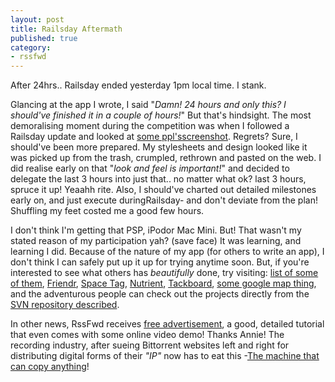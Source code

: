 ```yaml
---
layout: post
title: Railsday Aftermath
published: true
category:
- rssfwd
---
```

After 24hrs.. Railsday ended yesterday 1pm local time. I stank.

Glancing at the app I wrote, I said "_Damn! 24 hours and only this? I should've finished it in a couple of hours!_" But that's hindsight. The most demoralising moment during the competition was when I followed a Railsday update and looked at [some ppl'sscreenshot](http://www.anarchogeek.com/images/nutrient_screenshot.png). Regrets? Sure, I should've been more prepared. My stylesheets and design looked like it was picked up from the trash, crumpled, rethrown and pasted on the web. I did realise early on that "_look and feel is important!_" and decided to delegate the last 3 hours into just that.. no matter what ok? last 3 hours, spruce it up! Yeaahh rite. Also, I should've charted out detailed milestones early on, and just execute duringRailsday- and don't deviate from the plan! Shuffling my feet costed me a good few hours.

I don't think I'm getting that PSP, iPodor Mac Mini. But! That wasn't my stated reason of my participation yah? (save face) It was learning, and learning I did. Because of the nature of my app (for others to write an app), I don't think I can safely put up it up for trying anytime soon. But, if you're interested to see what others has _beautifully_ done, try visiting: [list of some of them](http://www.robbyonrails.com/articles/2005/06/05/playing-with-rails-day-projects#comments), [Friendr](http://friendr.com/user/login), [Space Tag](http://spacetag.allconsuming.net/), [Nutrient](http://66.92.15.36/), [Tackboard](http://tackboard.trivialbydesign.com/), [some google map thing](http://overstimulate.com/articles/2005/06/05/rails-lesson-learned), and the adventurous people can check out the projects directly from the [SVN repository described](http://railsday.com/svn/).

In other news, RssFwd receives [free advertisement](http://www.timeatlas.com/mos/Email/General/RssFwd_Forwards_RSS_to_Your_Email/), a good, detailed tutorial that even comes with some online video demo! Thanks Annie! The recording industry, after sueing Bittorrent websites left and right for distributing digital forms of their _"IP"_ now has to eat this -[The machine that can copy anything](http://www.cnn.com/2005/TECH/06/02/tech.reprap/index.html)!

